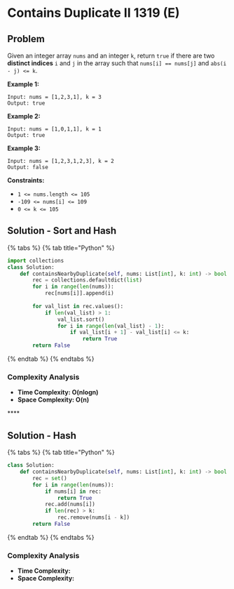 # Contains Duplicate II 1319 \(E\)

## Problem

Given an integer array `nums` and an integer `k`, return `true` if there are two **distinct indices** `i` and `j` in the array such that `nums[i] == nums[j]` and `abs(i - j) <= k`.

**Example 1:**

```text
Input: nums = [1,2,3,1], k = 3
Output: true
```

**Example 2:**

```text
Input: nums = [1,0,1,1], k = 1
Output: true
```

**Example 3:**

```text
Input: nums = [1,2,3,1,2,3], k = 2
Output: false
```

**Constraints:**

* `1 <= nums.length <= 105`
* `-109 <= nums[i] <= 109`
* `0 <= k <= 105`

## Solution - Sort and Hash

{% tabs %}
{% tab title="Python" %}
```python
import collections
class Solution:
    def containsNearbyDuplicate(self, nums: List[int], k: int) -> bool:
        rec = collections.defaultdict(list)
        for i in range(len(nums)):
            rec[nums[i]].append(i)
        
        for val_list in rec.values():
            if len(val_list) > 1:
                val_list.sort()
                for i in range(len(val_list) - 1):
                    if val_list[i + 1] - val_list[i] <= k:
                        return True
        return False
```
{% endtab %}
{% endtabs %}

### Complexity Analysis

* **Time Complexity: O\(nlogn\)**
* **Space Complexity: O\(n\)**

\*\*\*\*

## Solution - Hash

{% tabs %}
{% tab title="Python" %}
```python
class Solution:
    def containsNearbyDuplicate(self, nums: List[int], k: int) -> bool:
        rec = set()
        for i in range(len(nums)):
            if nums[i] in rec:
                return True
            rec.add(nums[i])
            if len(rec) > k:
                rec.remove(nums[i - k])
        return False
```
{% endtab %}
{% endtabs %}

### Complexity Analysis

* **Time Complexity:** 
* **Space Complexity:** 

